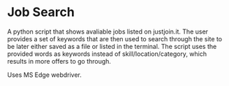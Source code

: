 # Job Search

A python script that shows avaliable jobs listed on justjoin.it. The user provides a set of keywords that are then used to search through the site to be later either saved as a file or listed in the terminal. The script uses the provided words as keywords instead of skill/location/category, which results in more offers to go through.

Uses MS Edge webdriver.
